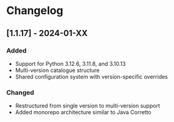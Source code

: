 # Changelog

## [1.1.17] - 2024-01-XX

### Added
- Support for Python 3.12.6, 3.11.8, and 3.10.13
- Multi-version catalogue structure
- Shared configuration system with version-specific overrides

### Changed
- Restructured from single version to multi-version support
- Added monorepo architecture similar to Java Corretto 
